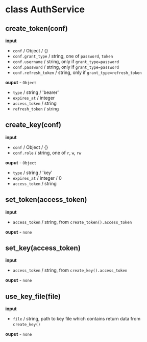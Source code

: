 # class AuthService

## create_token(conf)

**input**

* `conf` / Object / {}
* `conf.grant_type` / string, one of `password`, `token`
* `conf.username` / string, only if `grant_type=password`
* `conf.password` / string, only if `grant_type=password`
* `conf.refresh_token` /  string, only if `grant_type=refresh_token`

**ouput** - `Object`

* `type` / string / 'bearer'
* `expires_at` / integer
* `access_token` / string
* `refresh_token` / string

## create_key(conf)

**input**

* `conf` / Object / {}
* `conf.role` / string, one of `r`, `w`, `rw`

**ouput** - `Object`

* `type` / string / 'key'
* `expires_at` / integer / 0
* `access_token` / string


## set_token(access_token)

**input**

* `access_token` / string, from `create_token().access_token`

**ouput** - `none`

## set_key(access_token)

**input**

* `access_token` / string, from `create_key().access_token`

**ouput** - `none`

## use_key_file(file)

**input**

* `file` / string, path to key file which contains return data from
  `create_key()`

**ouput** - `none`
